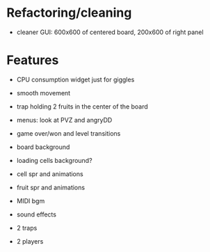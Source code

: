 
Refactoring/cleaning
===

- cleaner GUI: 600x600 of centered board, 200x600 of right panel


Features
===

- CPU consumption widget just for giggles
- smooth movement
- trap holding 2 fruits in the center of the board
- menus: look at PVZ and angryDD
- game over/won and level transitions

- board background
- loading cells background?
- cell spr and animations
- fruit spr and animations
- MIDI bgm 
- sound effects
- 2 traps
- 2 players
